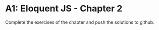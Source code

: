 # A1: Eloquent JS - Chapter 2

Complete the exercises of the chapter and push the solutions to github.
